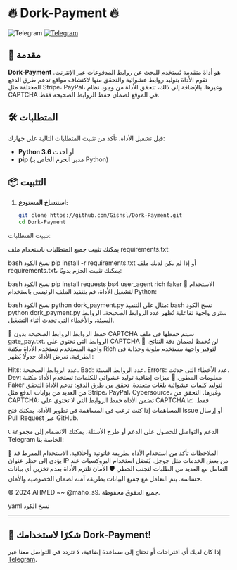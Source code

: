 # 🔥 Dork-Payment 🔥

![Telegram](https://img.shields.io/badge/Telegram-Join%20Chat-blue.svg) [![Telegram](https://img.icons8.com/color/48/000000/telegram-app.png)](https://t.me/maho9s)

## 📖 مقدمة

**Dork-Payment** هو أداة متقدمة تُستخدم للبحث عن روابط المدفوعات عبر الإنترنت. تقوم الأداة بتوليد روابط عشوائية والتحقق منها لاكتشاف مواقع تدعم طرق الدفع المختلفة مثل Stripe، PayPal، وغيرها. بالإضافة إلى ذلك، تتحقق الأداة من وجود نظام CAPTCHA في الموقع لضمان حفظ الروابط الصحيحة فقط.

## 🛠️ المتطلبات

قبل تشغيل الأداة، تأكد من تثبيت المتطلبات التالية على جهازك:

- **Python 3.6** أو أحدث
- **pip** (مدير الحزم الخاص بـ Python)

## 📦 التثبيت

1. **استنساخ المستودع:**

   ```bash
   git clone https://github.com/Gisnsl/Dork-Payment.git
   cd Dork-Payment
تثبيت المتطلبات:

يمكنك تثبيت جميع المتطلبات باستخدام ملف requirements.txt:

bash
نسخ الكود
pip install -r requirements.txt
أو إذا لم يكن لديك ملف requirements.txt، يمكنك تثبيت الحزم يدويًا:

bash
نسخ الكود
pip install requests bs4 user_agent rich faker
🚀 الاستخدام
لتشغيل الأداة، قم بتنفيذ الملف الرئيسي باستخدام Python:

bash
نسخ الكود
python dork_payment.py
مثال على التنفيذ:
bash
نسخ الكود
python dork_payment.py
سترى واجهة تفاعلية تُظهر عدد الروابط الصحيحة، الروابط السيئة، والأخطاء التي تحدث أثناء التشغيل.

💾 حفظ الروابط
الروابط الصحيحة بدون CAPTCHA سيتم حفظها في ملف gate_pay.txt.
الروابط التي تحتوي على CAPTCHA لن تُحفظ لضمان دقة النتائج.
🎨 واجهة المستخدم
تستخدم الأداة مكتبة Rich لتوفير واجهة مستخدم ملونة وجذابة في الطرفية. تعرض الأداة جدولًا يُظهر:

Hits: عدد الروابط الصحيحة.
Bad: عدد الروابط السيئة.
Errors: عدد الأخطاء التي حدثت.
Dev: معلومات المطور.
🧩 ميزات إضافية
توليد عشوائي للكلمات: تستخدم الأداة مكتبة Faker لتوليد كلمات عشوائية بلغات متعددة.
تحقق من طرق الدفع: تدعم الأداة التحقق من العديد من بوابات الدفع مثل Stripe، PayPal، Cybersource، وغيرها.
التحقق من CAPTCHA: تضمن الأداة حفظ الروابط التي لا تحتوي على CAPTCHA فقط.
📈 المساهمات
إذا كنت ترغب في المساهمة في تطوير الأداة، يمكنك فتح Issue أو إرسال Pull Request عبر GitHub.

📞 الدعم والتواصل
للحصول على الدعم أو طرح الأسئلة، يمكنك الانضمام إلى مجموعة Telegram الخاصة بنا:


📝 الملاحظات
تأكد من استخدام الأداة بطريقة قانونية وأخلاقية.
الاستخدام المفرط قد يؤدي إلى حظر عنوان IP من بعض الخدمات مثل جوجل.
يُفضل استخدام البروكسيات عند التعامل مع العديد من الطلبات لتجنب الحظر.
🛡️ الأمان
تلتزم الأداة بعدم تخزين أي بيانات حساسة. يتم التعامل مع جميع البيانات بطريقة آمنة لضمان الخصوصية والأمان.

© 2024 AHMED ~~ @maho_s9. جميع الحقوق محفوظة.

yaml
نسخ الكود

---

## 🌟 شكرًا لاستخدامك Dork-Payment!

إذا كان لديك أي اقتراحات أو تحتاج إلى مساعدة إضافية، لا تتردد في التواصل معنا عبر [Telegram](https://t.me/maho9s).









